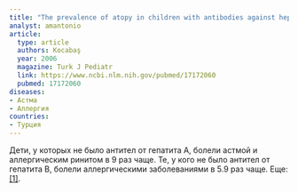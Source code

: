 ```yaml
---
title: "The prevalence of atopy in children with antibodies against hepatitis A virus and hepatitis B virus"
analyst: amantonio
article:
  type: article
  authors: Kocabaş
  year: 2006
  magazine: Turk J Pediatr
  link: https://www.ncbi.nlm.nih.gov/pubmed/17172060
  pubmed: 17172060
diseases:
- Астма
- Аллергия
countries:
- Турция
---
```


Дети, у которых не было антител от гепатита А, болели астмой и аллергическим ринитом в 9 раз чаще. Те, у кого не было антител от гепатита B, болели аллергическими заболеваниями в 5.9 раз чаще. Еще: [[1]](https://www.nature.com/articles/425576a).
